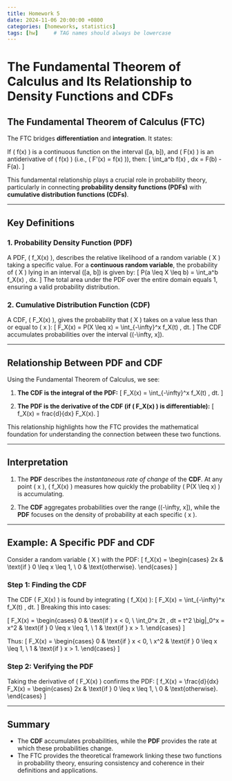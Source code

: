 ```yaml
---
title: Homework 5
date: 2024-11-06 20:00:00 +0800
categories: [homeworks, statistics]
tags: [hw]     # TAG names should always be lowercase
---
```




# The Fundamental Theorem of Calculus and Its Relationship to Density Functions and CDFs

## The Fundamental Theorem of Calculus (FTC)

The FTC bridges **differentiation** and **integration**. It states:

If \( f(x) \) is a continuous function on the interval \([a, b]\), and \( F(x) \) is an antiderivative of \( f(x) \) (i.e., \( F'(x) = f(x) \)), then:
\[
\int_a^b f(x) \, dx = F(b) - F(a).
\]

This fundamental relationship plays a crucial role in probability theory, particularly in connecting **probability density functions (PDFs)** with **cumulative distribution functions (CDFs)**.

---

## Key Definitions

### 1. **Probability Density Function (PDF)**
A PDF, \( f_X(x) \), describes the relative likelihood of a random variable \( X \) taking a specific value. For a **continuous random variable**, the probability of \( X \) lying in an interval \([a, b]\) is given by:
\[
P(a \leq X \leq b) = \int_a^b f_X(x) \, dx.
\]
The total area under the PDF over the entire domain equals 1, ensuring a valid probability distribution.

### 2. **Cumulative Distribution Function (CDF)**
A CDF, \( F_X(x) \), gives the probability that \( X \) takes on a value less than or equal to \( x \):
\[
F_X(x) = P(X \leq x) = \int_{-\infty}^x f_X(t) \, dt.
\]
The CDF accumulates probabilities over the interval \((-\infty, x]\).

---

## Relationship Between PDF and CDF

Using the Fundamental Theorem of Calculus, we see:

1. **The CDF is the integral of the PDF:**
   \[
   F_X(x) = \int_{-\infty}^x f_X(t) \, dt.
   \]

2. **The PDF is the derivative of the CDF (if \( F_X(x) \) is differentiable):**
   \[
   f_X(x) = frac{d}{dx} F_X(x).
   \]

This relationship highlights how the FTC provides the mathematical foundation for understanding the connection between these two functions.

---

## Interpretation

1. The **PDF** describes the *instantaneous rate of change* of the **CDF**. At any point \( x \), \( f_X(x) \) measures how quickly the probability \( P(X \leq x) \) is accumulating.
   
2. The **CDF** aggregates probabilities over the range \((-\infty, x]\), while the **PDF** focuses on the density of probability at each specific \( x \).

---

## Example: A Specific PDF and CDF

Consider a random variable \( X \) with the PDF:
\[
f_X(x) = 
\begin{cases} 
2x & \text{if } 0 \leq x \leq 1, \\
0 & \text{otherwise}.
\end{cases}
\]

### Step 1: Finding the CDF

The CDF \( F_X(x) \) is found by integrating \( f_X(x) \):
\[
F_X(x) = \int_{-\infty}^x f_X(t) \, dt.
\]
Breaking this into cases:

\[
F_X(x) = 
\begin{cases}
0 & \text{if } x < 0, \\
\int_0^x 2t \, dt = t^2 \big|_0^x = x^2 & \text{if } 0 \leq x \leq 1, \\
1 & \text{if } x > 1.
\end{cases}
\]

Thus:
\[
F_X(x) = 
\begin{cases}
0 & \text{if } x < 0, \\
x^2 & \text{if } 0 \leq x \leq 1, \\
1 & \text{if } x > 1.
\end{cases}
\]

### Step 2: Verifying the PDF

Taking the derivative of \( F_X(x) \) confirms the PDF:
\[
f_X(x) = \frac{d}{dx} F_X(x) = 
\begin{cases}
2x & \text{if } 0 \leq x \leq 1, \\
0 & \text{otherwise}.
\end{cases}
\]

---

## Summary

- The **CDF** accumulates probabilities, while the **PDF** provides the rate at which these probabilities change.
- The FTC provides the theoretical framework linking these two functions in probability theory, ensuring consistency and coherence in their definitions and applications.
